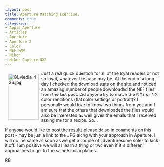 ```yaml
---
layout: post
title: Aperture Matching Exercise.
comments: true
categories:
- Apple Aperture
- Articles
- Aperture
- Aperture 2
- Color
- NEF RAW
- Nikon
- Nikon Capture NX2
---
```

<a rel="lightbox" href="/wp-content/uploads/2008/GLMedia_436.jpg"><img title="GLMedia_436.jpg" src="/wp-content/uploads/2008/.thumbs/.GLMedia_436.jpg" border="0" alt="GLMedia_436.jpg" hspace="10" vspace="10" width="99" height="150" align="left" /></a>Just a real quick question for all of the loyal readers or not so loyal, whatever the case may be. At the end of a long day I checked the download stats on the site and noticed an amazing number of people downloaded the NEF files from the last post. Did anyone try to match the NX2 or NX color renditions (flat color settings or portrait)? I personally would love to know two things from you and I am sure that the others that downloaded the files would also be interested as well given the emails that I received asking me for a recipe. So...

If anyone would like to post the results please do so in comments on this post - may be just a link to the JPG along with your approach in Aperture. I will do the same as soon as we get a couple of adventuresome soles to kick it off. I am positive we will all learn a thing or two even if it is different approaches to get to the same/similar places.

RB